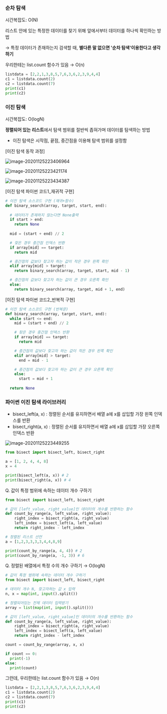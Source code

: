 ### 순차 탐색

시간복잡도: O(N)

리스트 안에 있는 특정한 데이터를 찾기 위해 앞에서부터 데이터를 하나씩 확인하는 방법

→ 특정 데이터가 존재하는지 검색할 때, **별다른 말 없으면 '순차 탐색'이용한다고 생각하기**



우리한테는 list.count 함수가 있음 → O(n)

```python
listdata = [2,2,1,3,8,5,7,6,3,6,2,3,9,4,4]
c1 = listdata.count(2)
c2 = listdata.count(7)
print(c1)
print(c2)
```



### 이진 탐색

시간복잡도: O(logN)

**정렬되어 있는 리스트**에서 탐색 범위를 절반씩 좁혀가며 데이터를 탐색하는 방법

- 이진 탐색은 시작점, 끝점, 중간점을 이용해 탐색 범위를 설정함



[이진 탐색 동작 과정]

![image-20201125223406964](C:\Users\kimmi\AppData\Roaming\Typora\typora-user-images\image-20201125223406964.png)

![image-20201125223421174](C:\Users\kimmi\AppData\Roaming\Typora\typora-user-images\image-20201125223421174.png)

![image-20201125223434387](C:\Users\kimmi\AppData\Roaming\Typora\typora-user-images\image-20201125223434387.png)



[이진 탐색 파이썬 코드1_재귀적 구현]

```python
# 이진 탐색 소스코드 구현 (재귀+함수)
def binary_search(array, target, start, end):
  
  # 데이터가 존재하지 않는다면 None출력
  if start > end:
    return None
  
  mid = (start + end) // 2

  # 찾은 경우 중간점 인덱스 반환
  if array[mid] == target:
    return mid

  # 중간점의 값보다 찾고자 하는 값이 작은 경우 왼쪽 확인
  elif array[mid] > target:
    return binary_search(array, target, start, mid - 1)

  # 중간점의 값보다 찾고자 하는 값이 큰 경우 오른쪽 확인
  else:
    return binary_search(array, target, mid + 1, end)
```



[이진 탐색 파이썬 코드2_반복적 구현]

```python
# 이진 탐색 소스코드 구현 (반복문)
def binary_search(array, target, start, end):
  while start <= end:
    mid = (start + end) // 2

    # 찾은 경우 중간점 인덱스 반환
    if array[mid] == target:
      return mid

    # 중간점의 값보다 찾고자 하는 값이 작은 경우 왼쪽 확인
    elif array[mid] > target:
      end = mid - 1

    # 중간점의 값보다 찾고자 하는 값이 큰 경우 오른쪽 확인
    else:
      start = mid + 1
  
  return None
```





### 파이썬 이진 탐색 라이브러리

- bisect_left(a, x) : 정렬된 순서를 유지하면서 배열 a에 x를 삽입할 가장 왼쪽 인덱스를 반환
- bisect_right(a, x) : 정렬된 순서를 유지하면서 배열 a에 x를 삽입할 가장 오른쪽 인덱스 반환

![image-20201125223449255](C:\Users\kimmi\AppData\Roaming\Typora\typora-user-images\image-20201125223449255.png)

```python
from bisect import bisect_left, bisect_right

a = [1, 2, 4, 4, 8]
x = 4

print(bisect_left(a, x)) # 2
print(bisect_right(a, x)) # 4
```



Q. 값이 특정 범위에 속하는 데이터 개수 구하기

```python
from bisect import bisect_left, bisect_right

# 값이 [left_value, right_value]인 데이터의 개수를 반환하는 함수
def count_by_range(a, left_value, right_value):
	right_index = bisect_right(a, right_value)
	left_index = bisect_left(a, left_value)
	return right_index - left_index

# 정렬된 리스트 선언
a = [1,2,3,3,3,3,4,4,8,9]

print(count_by_range(a, 4, 4)) # 2
print(count_by_range(a, -1, 3)) # 6
```



Q. 정렬된 배열에서 특정 수의 개수 구하기 → O(logN)

```python
# 값이 특정 범위에 속하는 데이터 개수 구하기
from bisect import bisect_left, bisect_right

# 데이터 개수 N, 찾고자하는 값 x 입력
n, x = map(int, input().split())

# 정렬되어있는 전체 데이터 입력받기
array = list(map(int, input().split()))

# 값이 [left_value, right_value]인 데이터의 개수를 반환하는 함수
def count_by_range(a, left_value, right_value):
	right_index = bisect_right(a, right_value)
	left_index = bisect_left(a, left_value)
	return right_index - left_index

count = count_by_range(array, x, x)

if count == 0:
  print(-1)
else:
  print(count)
```



그런데, 우리한테는 list.count 함수가 있음 → O(n)

```python
listdata = [2,2,1,3,8,5,7,6,3,6,2,3,9,4,4]
c1 = listdata.count(2)
c2 = listdata.count(7)
print(c1)
print(c2)
```